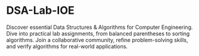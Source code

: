 # DSA-Lab-IOE
Discover essential Data Structures &amp; Algorithms for Computer Engineering. Dive into practical lab assignments, from balanced parentheses to sorting algorithms. Join a collaborative community, refine problem-solving skills, and verify algorithms for real-world applications. 
